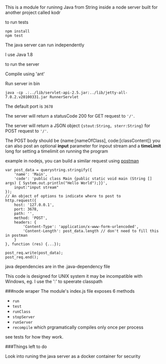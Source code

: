 This is a module for runinng Java from String inside a node server built for another project called kodr

to run tests

    npm install
    npm test

The java server can run independently

I use Java 1.8

to run the server

Compile using 'ant'

Run server in bin

    java -cp .:../lib/servlet-api-2.5.jar:../lib/jetty-all-7.0.2.v20100331.jar RunnerServlet

The default port is `3678`

The server will return a statusCode 200 for GET request to `'/'`.

The server will return a JSON object `{stout:String, sterr:String}` for POST request to `'/'`.

The POST body should be {name:[nameOfClass], code:[classContent]}
you can also post an optional __input__ parameter for inpout stream and a __timeLimit__ long for setting a timelimit on running the program

example in nodejs, you can build a similar request using [postman](https://chrome.google.com/webstore/detail/postman-rest-client/fdmmgilgnpjigdojojpjoooidkmcomcm?hl=en)

    var post_data = querystring.stringify({
        'name': 'Main',
        'code': 'public class Main {public static void main (String [] args) { System.out.println("Hello World");}}',
        input:"input stream"
    });
    // An object of options to indicate where to post to
    http.request({
        host: '127.0.0.1',
        port: 3678,
        path: '',
        method: 'POST',
        headers: {
            'Content-Type': 'application/x-www-form-urlencoded',
            'Content-Length': post_data.length // don't need to fill this in postman
        }
    }, function (res) {...});

    post_req.write(post_data);
    post_req.end();

java dependencies are in the .java-dependency file

This code is designed for UNIX system it may be incompatible with Windows, eg. I use the ':' to speerate classpath


###node wraper
The module's index.js file exposes 6 methods
- `run`
- `test`
- `runClass`
- `stopServer`
- `runServer`
- `recompile` which prgramatically compiles only once per process

see tests for how they work.

###Things left to do

Look into runing the java server as a docker container for security
